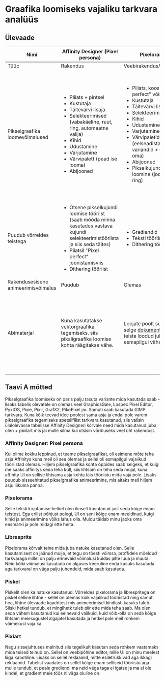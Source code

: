 # Graafika loomiseks vajaliku tarkvara analüüs

## Ülevaade

| Nimi | Affinity Designer (Pixel persona) | Pixelorama | Libresprite | Piskel| Pixilart |
| --------- | ----------- | ----------- | ----------- | ----------- | ----------- |
| Tüüp | Rakendus | Veebirakendus/Rakendus | Rakendus | Veebirakendus/Rakendus | Veebirakendus/Mobiilirakendus |
| Pikselgraafika loomevõimalused |<ul><li>Pliiats + pintsel</li><li>Kustutaja</li><li>Täitevärvi lisaja</li><li> Selekteerimised (vabakäeline, ruut, ring, automaatne valija)</li><li>Kihid</li><li>Udustamine</li><li>Varjutamine</li><li>Värvipalett (pead ise looma)</li><li>Abijooned</li></ul> |<ul><li>Pliiats, koos "Pixel perfect" võimalusega</li><li>Kustutaja</li><li>Täitevärvi lisaja</li><li>Selekteerimised</li><li>Kihid</li><li>Udustamine</li><li>Varjutamine</li><li>Värvipaletid (eelseadistatud variandid + saad luua oma)</li><li>Abijooned</li><li>Pikselkujundite loomine (joon, ruut, ring)</li></ul> | <ul><li>Pliiats, koos "Pixel perfect" võimalusega</li><li>Kustutaja</li><li>Täitevärvi lisaja</li><li>Selekteerimised</li><li>Kihid</li><li>Udustamine</li><li>Varjutamine</li><li>Värvipaletid (eelseadistatud variandid + saad luua oma)</li><li>Abijooned</li><li>Pikselkujundite loomine (joon, ruut, ring)</li><li>Dithering Tööriist</li></ul>|<ul><li>Pliiats</li><li>Kustutaja</li><li>Täitevärvi lisaja</li><li>Selekteerimised</li><li>Kihid</li><li>Udustamine</li><li>Varjutamine</li><li>Värvipaletid (pead ise looma)</li><li>Abijooned (ainult grid)</li><li>Pikselkujundite loomine (joon, ruut, ring)</li><li>Dithering tööriist</li></ul> | <ul><li>Pliiats, koos "Pixel perfect" võimalusega + pintsel ja sprei</li><li>Kustutaja</li><li>Täitevärvi lisaja</li><li>Selekteerimised</li><li>Kihid</li><li>Udustamine</li><li>Varjutamine</li><li>Värvipaletid (eelseadistatud variandid + saad luua oma)</li><li>Pikselkujundite loomine (joon, ruut, ring)</li><li>Gradiendid</li><li>Teksti tööriist (pikseltähtedes)</li><li>Dithering tööriist</li></ul>
| Puudub võrreldes teistega | <ul><li>Otsene pikselkujundi loomise tööriist (saab mõõda minna kasutades vastava kujundi selekteerimistööriista ja siis seda täites)</li><li>Piiatsil "Pixel perfect" joonistamisviis</li><li>Dithering tööriist</li></ul> | <ul><li>Gradiendid</li><li>Teksti tööriist</li><li>Dithering tööriist</li></ul> | <ul><li>Teksti tööriist</li></ul> | <ul><li>Pliiatsil "Pixel perfect" joonistamisviis| - |
Rakendusesisene animeerimisvõimalus | Puudub | Olemas | Olemas | Olemas |Olemas|
|Abimaterjal|Kuna kasutatakse vektorgraafika tegemiseks, siis piksligraafika loomise kohta räägitakse vähe.| Loojate poolt suhtelist selge [dokumentatsioon](https://www.oramainteractive.com/Pixelorama-Docs/), teiste loodud juhendeid esmapilgul vähe. |Kuna tegu on Asperite forgiga siis saab enamjaolt rakendada Asperite materjale, näiteks [dokumentatsiooni](https://www.aseprite.org/docs/) ja suure populaarsuse tõttu on ka palju kolmanda osapoole materjale. Väike sissejuhatav Libresprite [juhend](https://github.com/LibreSprite/libresprite.github.io/wiki/Know-your-workspace). | Ei leia dokumentatsiooni, muidu sarnane lugu pixeloramaga - juhendeid tundub vähe. | Olemas pikselgraafika joonistamise [juhendite leht](https://www.pixilart.com/tutorials/pixel-art) kuhu teised saavad juhendeid üles laadida, kuid paljud neist ei kasutavad muid rakendusi. Rakenduse enda kohta materjali ei leia. | 

## Taavi A mõtted 

Pikselgraafika loomiseks on päris palju tasuta variante mida kasutada saab - lisaks tabelis olevatele on olemas veel GraphicsGale, Lospec Pixel Editor, PyxlOS, Pixie, Pixlr, GrafX2, PikoPixel jm. Samuti saab kasutada GIMP tarkvara. Kuna kõik teevad idee poolest sama asja ja endal pole varem pikselgraafika tegemiseks spetsiifilist tarkvara kasutanud, siis valisin ülalolevasse tabelisse Affinity Designeri kõrvale need mida kasutanud juba olen + pixilart mis jäi mulle silma kui otsisin võrdluseks veel üht rakendust.

### Affinity Designer: Pixel persona
Kui olime kokku leppinud, et teeme pikselgraafikat, oli esimene mõte teha asja Affinitys kuna meil oli see olemas ja sellel oli esmapilgul vajalikud tööriistad olemas. Hiljem pikselgraafika kohta õppides saab selgeks, et kuigi me saaks affinitys seda teha küll, siis lihtsam on teha seda mujal, kuna affinity UI on sellise lihtsama asja kohta täis tööriistu mida vaja pole. Lisaks puudub sisseehitatud pikselgraafika animeerimine, mis aitaks meil hiljem asju liikuma panna.

### Pixelorama
Selle teksti kirjutamise hetkel olen ilmselt kasutanud just seda kõige enam teistest. Ega erilist põhjust polegi, UI on seni kõige enam meeldinud, kuigi kihid ja animeerimine võiks lahus olla. Muidu täidab minu jaoks oma eesmärki ja pole midagi ette heita. 

### Libresprite
Pixelorama kõrvalt teine mida juba natuke kasutanud olen. Selle kasutamisest on jäänud mulje, et tegu on tõesti võimsa, proffidele mõeldud tarkvaraga millel on palju erinevaid võimalusi kuidas pilte luua ja muuta. Neid kõiki võimalusi kasutada on alguses keeruline enda kasuks kasutada aga tarkvaral on väga palju juhendeid, mida saab kasutada.

### Piskel
Piskelit olen ka natuke kasutanud. Võrreldes pixelorama ja librespritega on piskel selline lihtne - sellel on olemas kõik vajalikud tööriistad ning samuti hea, lihtne ülevaade kaadritest mis animeerimisel kindlasti kasuks tuleb. Siiski hetkel tundub, et mingihetk tuleb piir ette mida teha saab. Ma olen seda vähem kasutanud kui eelnevaid valikuid, kuid võib-olla on seda kõige lihtsam meiesugustel algajatel kasutada ja hetkel pole meil rohkem võimekust vaja ka.

### Pixiart
Nagu sissejuhtuses mainitud siis tegelikult kasutan seda rohkem vaatamaks mida teised teinud on. Sellel on veebipõhine editor, mille UI on minu meelest liiga kaootiline. Lisaks on sellel reklaamid, mitte esiletrükkivad aga ikkagi reklaamid. Tabelist vaadates on sellel kõige enam selliseid tööriistu aga mulle tundub, et peale grediendi ma neid väga taga ei igatse ja ma ei ole kindel, et gradient meie töös niiväga oluline on.